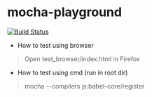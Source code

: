 # mocha-playground

[![Build Status](https://travis-ci.org/manymeeting/mocha-playground.svg?branch=master)](https://travis-ci.org/manymeeting/mocha-playground)

 - How to test using browser

>  Open test_browser/index.html in Firefox   

 - How to test using cmd (run in root dir)

> mocha --compilers js:babel-core/register

